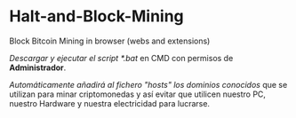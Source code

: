 # Halt-and-Block-Mining
Block Bitcoin Mining in browser (webs and extensions)

_Descargar y ejecutar el script *.bat_ en CMD con permisos de **Administrador**. 

_Automáticamente añadirá al fichero "hosts" los dominios conocidos_ que se utilizan para minar criptomonedas y así evitar que utilicen nuestro PC, nuestro Hardware y nuestra electricidad para lucrarse.
